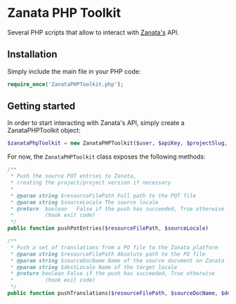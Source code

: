 Zanata PHP Toolkit
==================

Several PHP scripts that allow to interact with [Zanata's](https://github.com/zanata/zanata) API.

Installation
------------

Simply include the main file in your PHP code:
```php
require_once('ZanataPHPToolkit.php');
```

Getting started
---------------

In order to start interacting with Zanata's API, simply create a ZanataPHPToolkit object:
```php
$zanataPhpToolkit = new ZanataPHPToolkit($user, $apiKey, $projectSlug, $iterationSlug, $zanataUrl);
```

For now, the ```ZanataPHPToolkit``` class exposes the following methods:

```php
/**
 * Push the source POT entries to Zanata, 
 * creating the project/project version if necessary
 * 
 * @param string $resourceFilePath Full path to the POT file
 * @param string $sourceLocale The source locale
 * @return	boolean	  False if the push has succeeded, True otherwise
 *			(hook exit code)
 */
public function pushPotEntries($resourceFilePath, $sourceLocale)
```

```php
/**
 * Push a set of translations from a PO file to the Zanata platform
 * @param string $resourceFilePath Absolute path to the PO file
 * @param string $sourceDocName Name of the source document on Zanata 
 * @param string $destLocale Name of the target locale
 * @return boolean False if the push has succeeded, True otherwise
 *			(hook exit code)
 */
public function pushTranslations($resourceFilePath, $sourceDocName, $destLocale)
```
